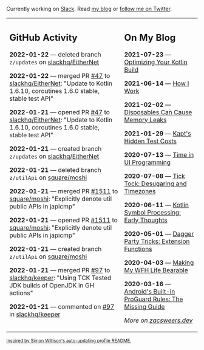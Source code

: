 Currently working on [Slack](https://slack.com/). Read [my blog](https://zacsweers.dev/) or [follow me on Twitter](https://twitter.com/ZacSweers).

<table><tr><td valign="top" width="60%">

## GitHub Activity
<!-- githubActivity starts -->
**2022-01-22** — deleted branch `z/updates` on [slackhq/EitherNet](https://github.com/slackhq/EitherNet)

**2022-01-22** — merged PR [#47](https://github.com/slackhq/EitherNet/pull/47) to [slackhq/EitherNet](https://github.com/slackhq/EitherNet): "Update to Kotlin 1.6.10, coroutines 1.6.0 stable, stable test API"

**2022-01-21** — opened PR [#47](https://github.com/slackhq/EitherNet/pull/47) to [slackhq/EitherNet](https://github.com/slackhq/EitherNet): "Update to Kotlin 1.6.10, coroutines 1.6.0 stable, stable test API"

**2022-01-21** — created branch `z/updates` on [slackhq/EitherNet](https://github.com/slackhq/EitherNet)

**2022-01-21** — deleted branch `z/utilApi` on [square/moshi](https://github.com/square/moshi)

**2022-01-21** — merged PR [#1511](https://github.com/square/moshi/pull/1511) to [square/moshi](https://github.com/square/moshi): "Explicitly denote util public APIs in japicmp"

**2022-01-21** — opened PR [#1511](https://github.com/square/moshi/pull/1511) to [square/moshi](https://github.com/square/moshi): "Explicitly denote util public APIs in japicmp"

**2022-01-21** — created branch `z/utilApi` on [square/moshi](https://github.com/square/moshi)

**2022-01-21** — merged PR [#97](https://github.com/slackhq/keeper/pull/97) to [slackhq/keeper](https://github.com/slackhq/keeper): "Using TCK Tested JDK builds of OpenJDK  in GH actions"

**2022-01-21** — commented on [#97](https://github.com/slackhq/keeper/pull/97#issuecomment-1018815464) in [slackhq/keeper](https://github.com/slackhq/keeper)
<!-- githubActivity ends -->
</td><td valign="top" width="40%">

## On My Blog
<!-- blog starts -->
**2021-07-23** — [Optimizing Your Kotlin Build](https://www.zacsweers.dev/optimizing-your-kotlin-build/)

**2021-06-14** — [How I Work](https://www.zacsweers.dev/how-i-work/)

**2021-02-02** — [Disposables Can Cause Memory Leaks](https://www.zacsweers.dev/disposables-can-cause-memory-leaks/)

**2021-01-29** — [Kapt's Hidden Test Costs](https://www.zacsweers.dev/kapts-hidden-test-costs/)

**2020-07-13** — [Time in UI Programming](https://www.zacsweers.dev/time-in-ui/)

**2020-07-08** — [Tick Tock: Desugaring and Timezones](https://www.zacsweers.dev/ticktock-desugaring-timezones/)

**2020-06-11** — [Kotlin Symbol Processing: Early Thoughts](https://www.zacsweers.dev/kotlin-symbol-processor-early-thoughts/)

**2020-05-01** — [Dagger Party Tricks: Extension Functions](https://www.zacsweers.dev/dagger-party-tricks-extension-functions/)

**2020-04-03** — [Making My WFH Life Bearable](https://www.zacsweers.dev/making-wfh-life-bearable/)

**2020-03-16** — [Android's Built-in ProGuard Rules: The Missing Guide](https://www.zacsweers.dev/android-proguard-rules/)
<!-- blog ends -->
_More on [zacsweers.dev](https://zacsweers.dev/)_
</td></tr></table>

<sub><a href="https://simonwillison.net/2020/Jul/10/self-updating-profile-readme/">Inspired by Simon Willison's auto-updating profile README.</a></sub>